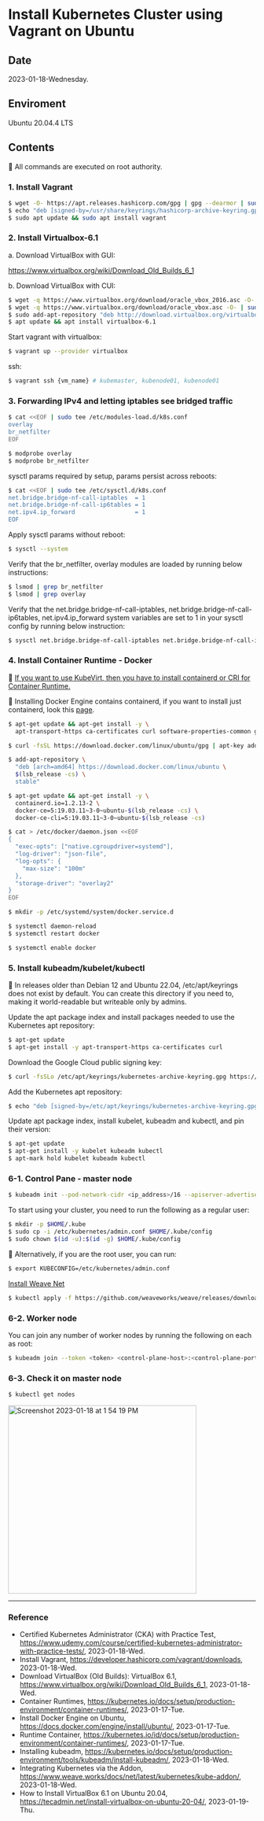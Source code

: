 # Install Kubernetes Cluster using Vagrant on Ubuntu

## Date

2023-01-18-Wednesday.

## Enviroment

Ubuntu 20.04.4 LTS

## Contents

:key: All commands are executed on root authority.

### 1. Install Vagrant

```bash
$ wget -O- https://apt.releases.hashicorp.com/gpg | gpg --dearmor | sudo tee /usr/share/keyrings/hashicorp-archive-keyring.gpg
$ echo "deb [signed-by=/usr/share/keyrings/hashicorp-archive-keyring.gpg] https://apt.releases.hashicorp.com $(lsb_release -cs) main" | sudo tee /etc/apt/sources.list.d/hashicorp.list
$ sudo apt update && sudo apt install vagrant
```

### 2. Install Virtualbox-6.1

a. Download VirtualBox with GUI:

https://www.virtualbox.org/wiki/Download_Old_Builds_6_1

b. Download VirtualBox with CUI:

```Bash
$ wget -q https://www.virtualbox.org/download/oracle_vbox_2016.asc -O- | sudo apt-key add -
$ wget -q https://www.virtualbox.org/download/oracle_vbox.asc -O- | sudo apt-key add -
$ sudo add-apt-repository "deb http://download.virtualbox.org/virtualbox/debian focal contrib"
$ apt update && apt install virtualbox-6.1
```

Start vagrant with virtualbox:

```Bash
$ vagrant up --provider virtualbox
```

ssh:

```Bash
$ vagrant ssh {vm_name} # kubemaster, kubenode01, kubenode01
```

### 3. Forwarding IPv4 and letting iptables see bridged traffic

```Bash
$ cat <<EOF | sudo tee /etc/modules-load.d/k8s.conf
overlay
br_netfilter
EOF
```

```Bash
$ modprobe overlay
$ modprobe br_netfilter
```

sysctl params required by setup, params persist across reboots: 

```Bash
$ cat <<EOF | sudo tee /etc/sysctl.d/k8s.conf
net.bridge.bridge-nf-call-iptables  = 1
net.bridge.bridge-nf-call-ip6tables = 1
net.ipv4.ip_forward                 = 1
EOF 
```

Apply sysctl params without reboot:

```Bash
$ sysctl --system

```

Verify that the br_netfilter, overlay modules are loaded by running below instructions:

```Bash
$ lsmod | grep br_netfilter
$ lsmod | grep overlay
```

Verify that the net.bridge.bridge-nf-call-iptables, net.bridge.bridge-nf-call-ip6tables, net.ipv4.ip_forward system variables are set to 1 in your sysctl config by running below instruction:

```Bash
$ sysctl net.bridge.bridge-nf-call-iptables net.bridge.bridge-nf-call-ip6tables net.ipv4.ip_forward
```

### 4. Install Container Runtime - Docker

:key: [If you want to use KubeVirt, then you have to install containerd or CRI for Container Runtime.](Kubernetes-KubeVirt.md)

:key: Installing Docker Engine contains containerd, if you want to install just containerd, look this [page](https://github.com/inyong37/Vision/blob/master/Troubleshooting/Install-containerd.md).

```Bash
$ apt-get update && apt-get install -y \
  apt-transport-https ca-certificates curl software-properties-common gnupg2
```

```Bash
$ curl -fsSL https://download.docker.com/linux/ubuntu/gpg | apt-key add -
```

```Bash
$ add-apt-repository \
  "deb [arch=amd64] https://download.docker.com/linux/ubuntu \
  $(lsb_release -cs) \
  stable"
```

```Bash
$ apt-get update && apt-get install -y \
  containerd.io=1.2.13-2 \
  docker-ce=5:19.03.11~3-0~ubuntu-$(lsb_release -cs) \
  docker-ce-cli=5:19.03.11~3-0~ubuntu-$(lsb_release -cs)
```

```Bash
$ cat > /etc/docker/daemon.json <<EOF
{
  "exec-opts": ["native.cgroupdriver=systemd"],
  "log-driver": "json-file",
  "log-opts": {
    "max-size": "100m"
  },
  "storage-driver": "overlay2"
}
EOF
```

```Bash
$ mkdir -p /etc/systemd/system/docker.service.d
```

```Bash
$ systemctl daemon-reload
$ systemctl restart docker
```

```Bash
$ systemctl enable docker
```

### 5. Install kubeadm/kubelet/kubectl

:key: In releases older than Debian 12 and Ubuntu 22.04, /etc/apt/keyrings does not exist by default. You can create this directory if you need to, making it world-readable but writeable only by admins.

Update the apt package index and install packages needed to use the Kubernetes apt repository:

```Bash
$ apt-get update
$ apt-get install -y apt-transport-https ca-certificates curl
```

Download the Google Cloud public signing key:

```Bash
$ curl -fsSLo /etc/apt/keyrings/kubernetes-archive-keyring.gpg https://packages.cloud.google.com/apt/doc/apt-key.gpg
```

Add the Kubernetes apt repository:

```Bash
$ echo "deb [signed-by=/etc/apt/keyrings/kubernetes-archive-keyring.gpg] https://apt.kubernetes.io/ kubernetes-xenial main" | tee /etc/apt/sources.list.d/kubernetes.list
```

Update apt package index, install kubelet, kubeadm and kubectl, and pin their version:

```Bash
$ apt-get update
$ apt-get install -y kubelet kubeadm kubectl
$ apt-mark hold kubelet kubeadm kubectl
```

### 6-1. Control Pane - master node

```bash
$ kubeadm init --pod-network-cidr <ip_address>/16 --apiserver-advertise-address=<master_node_ip_address>
```

To start using your cluster, you need to run the following as a regular user:

```bash
$ mkdir -p $HOME/.kube
$ sudo cp -i /etc/kubernetes/admin.conf $HOME/.kube/config
$ sudo chown $(id -u):$(id -g) $HOME/.kube/config
```

:key: Alternatively, if you are the root user, you can run:

```bash
$ export KUBECONFIG=/etc/kubernetes/admin.conf
```

[Install Weave Net](https://www.weave.works/docs/net/latest/kubernetes/kube-addon/)

```Bash
$ kubectl apply -f https://github.com/weaveworks/weave/releases/download/v2.8.1/weave-daemonset-k8s.yaml
```

### 6-2. Worker node

You can join any number of worker nodes by running the following on each as root:

```Bash
$ kubeadm join --token <token> <control-plane-host>:<control-plane-port> --discovery-token-ca-cert-hash sha256:<hash>
```

### 6-3. Check it on master node

```Bash
$ kubectl get nodes
```
<img width="383" alt="Screenshot 2023-01-18 at 1 54 19 PM" src="https://user-images.githubusercontent.com/20737479/213087369-fff2a1f1-0130-44ba-b7e6-a95fd3d454fb.png">

---

### Reference
- Certified Kubernetes Administrator (CKA) with Practice Test, https://www.udemy.com/course/certified-kubernetes-administrator-with-practice-tests/, 2023-01-18-Wed.
- Install Vagrant, https://developer.hashicorp.com/vagrant/downloads, 2023-01-18-Wed.
- Download VirtualBox (Old Builds): VirtualBox 6.1, https://www.virtualbox.org/wiki/Download_Old_Builds_6_1, 2023-01-18-Wed.
- Container Runtimes, https://kubernetes.io/docs/setup/production-environment/container-runtimes/, 2023-01-17-Tue.
- Install Docker Engine on Ubuntu, https://docs.docker.com/engine/install/ubuntu/, 2023-01-17-Tue.
- Runtime Container, https://kubernetes.io/id/docs/setup/production-environment/container-runtimes/, 2023-01-17-Tue.
- Installing kubeadm, https://kubernetes.io/docs/setup/production-environment/tools/kubeadm/install-kubeadm/, 2023-01-18-Wed.
- Integrating Kubernetes via the Addon, https://www.weave.works/docs/net/latest/kubernetes/kube-addon/, 2023-01-18-Wed.
- How to Install VirtualBox 6.1 on Ubuntu 20.04, https://tecadmin.net/install-virtualbox-on-ubuntu-20-04/, 2023-01-19-Thu.
